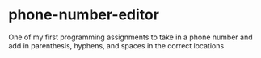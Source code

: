 # phone-number-editor
One of my first programming assignments to take in a phone number and add in parenthesis, hyphens, and spaces in the correct locations
